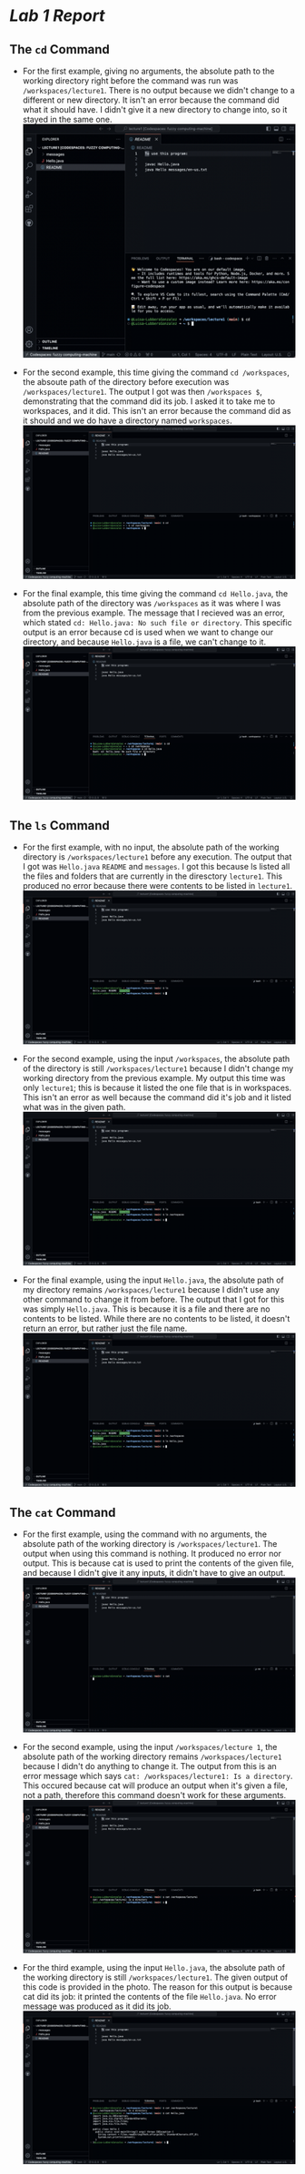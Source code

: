 # *Lab 1 Report*

## The `cd` Command
- For the first example, giving no arguments, the absolute path to the working directory right before the command was run was `/workspaces/lecture1`. There is no output because we didn't change to a different or new directory. It isn't an error because the command did what it should have. I didn't give it a new directory to change into, so it stayed in the same one.
![Image](cdNoInput.png)

- For the second example, this time giving the command  `cd /workspaces`, the absoute path of the directory before execution was `/workspaces/lecture1`. The output I got was then `/workspaces $`, demonstrating that the command did its job. I asked it to take me to workspaces, and it did. This isn't an error because the command did as it should and we do have a directory named `workspaces`.
![Image](cdDirectory.png)

- For the final example, this time giving the command `cd Hello.java`, the absolute path of the directory was `/workspaces` as it was where I was from the previous example. The message that I recieved was an error, which stated `cd: Hello.java: No such file or directory`. This specific output is an error because cd is used when we want to change our directory, and because `Hello.java` is a file, we can't change to it.
![Image](cdFile.png)


## The `ls` Command
- For the first example, with no input, the absolute path of the working directory is `/workspaces/lecture1` before any execution. The output that I got was `Hello.java` `README` and `messages`. I got this because ls listed all the files and folders that are currently in the diresctory `lecture1`. This produced no error because there were contents to be listed in `lecture1`.
![Image](lsNoInput.png)

- For the second example, using the input `/workspaces`, the absolute path of the directory is still `/workspaces/lecture1` because I didn't change my working directory from the previous example. My output this time was only `lecture1`; this is because it listed the one file that is in workspaces. This isn't an error as well because the command did it's job and it listed what was in the given path.
![Image](lsDirectory.png)

- For the final example, using the input `Hello.java`, the absolute path of my directory remains `/workspaces/lecture1` because I didn't use any other command to change it from before. The output that I got for this was simply `Hello.java`. This is because it is a file and there are no contents to be listed. While there are no contents to be listed, it doesn't return an error, but rather just the file name.
![Image](lsFile.png)


## The `cat` Command
- For the first example, using the command with no arguments, the absolute path of the working directory is `/workspaces/lecture1`. The output when using this command is nothing. It produced no error nor output. This is because cat is used to print the contents of the given file, and because I didn't give it any inputs, it didn't have to give an output.
![Image](catNoInput.png)

- For the second example, using the input `/workspaces/lecture 1`, the absolute path of the working directory remains `/workspaces/lecture1` because I didn't do anything to change it. The output from this is an error message which says `cat: /workspaces/lecture1: Is a directory`. This occured because cat will produce an output when it's given a file, not a path, therefore this command doesn't work for these arguments. 
![Image](catDirectory.png)

- For the third example, using the input `Hello.java`, the absolute path of the working directory is still `/workspaces/lecture1`. The given output of this code is provided in the photo. The reason for this output is because cat did its job: it printed the contents of the file `Hello.java`. No error message was produced as it did its job.
![Image](catFile.png)
